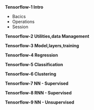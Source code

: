 **Tensorflow-1 Intro**
- Bacics
- Operations
- Session

**Tensorflow-2 Utilities,data Management**

**Tensorflow-3 Model,layers,training**

**Tensorflow-4 Regression**

**Tensorflow-5 Classification**

**Tensorflow-6 Clustering**

**Tensorflow-7 NN - Supervised**

**Tensorflow-8 RNN - Supervised**

**Tensorflow-9 NN - Unsupervised**

